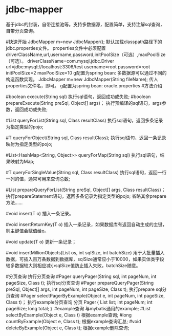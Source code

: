 # jdbc-mapper
基于jdbc的封装，自带连接池等。支持多数据源，配置简单，支持注解sql查询，自带分页查询。

#快速开始
JdbcMapper m=new JdbcMapper();
默认加载classpath路径下的jdbc.properties文件。
properties文件中必须配置driverClassName,url,username,password,initPoolSize（可选）,maxPoolSize（可选）。
driverClassName=com.mysql.jdbc.Driver
url=jdbc:mysql://localhost:3306/test
username=root
password=root
initPoolSize=2
maxPoolSize=10
g配置为spring bean:
<bean id="jdbcMapper" class="com.di.jdbc.template.JdbcMapper"></bean>
多数据源可以通过不同的构造函数实现。
JdbcMapper m=new JdbcMapper(String fileName);
传人properties文件名，即可。
g配置为spring bean:
<bean id="oracle" class="com.di.jdbc.template.JdbcMapper">
<constructor-arg>
<value>oracle.properties</value>
</constructor-arg>
</bean>
#方法介绍

#boolean execute(String sql)
执行sql语句，返回成功或失败;
#boolean prepareExecute(String preSql, Object[] args)；
执行预编译的sql语句，args参数，返回成功或失败;

#List<T> queryForList(String sql, Class<T> resultClass)
执行sql语句，返回多条记录为指定类型的pojo;

#T queryForObject(String sql, Class<T> resultClass);
执行sql语句，返回一条记录映射为指定类型的pojo;

#List<HashMap<String, Object>> queryForMap(String sql)
执行sql语句，结果映射为Map;

#T queryForSingleValue(String sql, Class<T> resultClass)
执行sql语句，返回一行一列的值，通常可用来查询总数;

#List<T> prepareQueryForList(String preSql, Object[] args, Class<T> resultClass)；
执行prepareStatement语句，返回多条记录为指定类型的pojo;
省略其余prepare方法……

#void insert(T o)
插入一条记录。

#void insertReturnKey(T o)
插入一条记录，如果数据库有返回自动生成的主键，则主键值会赋值给o。

#void update(T o)
更新一条记录；

#void insertMillionObjects(List<T> os, int sqlSize, int batchSize)
用于大批量插入数据，可插入百万条数据到数据库，sqlSize通常应小于10000，如果实体类字段较多数据较大则相应减小sqlSize值防止插入失败，batchSize随意。

#分页查询
执行分页查询
#Pager<T> queryPager(String sql, int pageNum, int pageSize, Class<T> t);
执行sql分页查询
#Pager<T> prepareQueryPager(String preSql, Object[] args, int pageNum, int pageSize, Class<T> t);
执行prepare sql分页查询
#Pager<T> selectPagerByExample(Object e, int pageNum, int pageSize, Class<T> t)；
执行example分页查询
分页
Pager｛
	List<T> list;
	int pageNum;
	int pageSize;
	long total;
｝
#example查询
与mybatis通用的example;
#List<T> selectByExample(Object e, Class<T> t)
根据example查询;
#long countByExample(Object e, Class<T> t);
根据example查询汇总;
#void deleteByExample(Object e, Class<T> t);
根据example删除查询;
